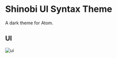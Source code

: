 # Shinobi UI Syntax Theme

A dark theme for Atom.

## UI
![ui](https://cloud.githubusercontent.com/assets/3806115/9189605/af5958ac-4025-11e5-904b-596fef8ef049.png)
